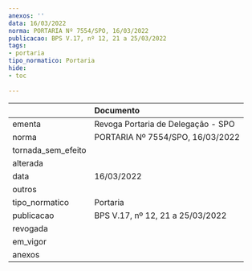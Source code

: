 ```yaml
---
anexos: ''
data: 16/03/2022
norma: PORTARIA Nº 7554/SPO, 16/03/2022
publicacao: BPS V.17, nº 12, 21 a 25/03/2022
tags:
- portaria
tipo_normatico: Portaria
hide: 
- toc 
 
---
```


|                    | Documento                          |
|:-------------------|:-----------------------------------|
| ementa             | Revoga Portaria de Delegação - SPO |
| norma              | PORTARIA Nº 7554/SPO, 16/03/2022   |
| tornada_sem_efeito |                                    |
| alterada           |                                    |
| data               | 16/03/2022                         |
| outros             |                                    |
| tipo_normatico     | Portaria                           |
| publicacao         | BPS V.17, nº 12, 21 a 25/03/2022   |
| revogada           |                                    |
| em_vigor           |                                    |
| anexos             |                                    |